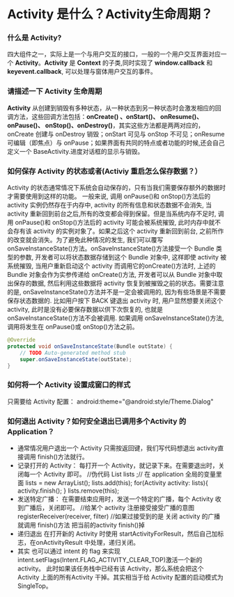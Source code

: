 # Activity 是什么？Activity生命周期？

###  什么是 Activity?

四大组件之一，实际上是一个与用户交互的接口，一般的一个用户交互界面对应一个 **Activity**。**Activity** 是 **Context** 的子类,同时实现了 **window.callback** 和**keyevent.callback**, 可以处理与窗体用户交互的事件。

### 请描述一下 Activity 生命周期

**Activity** 从创建到销毁有多种状态，从一种状态到另一种状态时会激发相应的回调方法，这些回调方法包括：**onCreate() 、onStart()、 onResume()、onPause()、 onStop()、onDestroy()**，其实这些方法都是两两对应的，onCreate 创建与 onDestroy 销毁；onStart 可见与 onStop 不可见；onResume 可编辑（即焦点）与 onPause；如果界面有共同的特点或者功能的时候,还会自己定义一个 BaseActivity.进度对话框的显示与销毁。

### 如何保存 Activity 的状态或者(Activiy 重启怎么保存数据？）

Activity 的状态通常情况下系统会自动保存的，只有当我们需要保存额外的数据时才需要使用到这样的功能。
一般来说, 调用 onPause()和 onStop()方法后的 activity 实例仍然存在于内存中, activity 的所有信息和状态数据不会消失, 当 activity 重新回到前台之后,所有的改变都会得到保留。但是当系统内存不足时, 调用 onPause()和 onStop()方法后的 activity 可能会被系统摧毁, 此时内存中就不会存有该 activity 的实例对象了。如果之后这个
activity 重新回到前台, 之前所作的改变就会消失。为了避免此种情况的发生, 我们可以覆写 onSaveInstanceState()方法。onSaveInstanceState()方法接受一个 Bundle 类型的参数, 开发者可以将状态数据存储到这个 Bundle 对象中, 这样即使 activity 被系统摧毁, 当用户重新启动这个 activity 而调用它的onCreate()方法时, 上述的 Bundle 对象会作为实参传递给 onCreate()方法, 开发者可以从 Bundle 对象中取出保存的数据, 然后利用这些数据将 activity 恢复到被摧毁之前的状态。需要注意的是, onSaveInstanceState()方法并不是一定会被调用的, 因为有些场景是不需要保存状态数据的. 比如用户按下 BACK 键退出 activity 时, 用户显然想要关闭这个 activity, 此时是没有必要保存数据以供下次恢复的, 也就是onSaveInstanceState()方法不会被调用. 如果调用 onSaveInstanceState()方法, 调用将发生在 onPause()或 onStop()方法之前。

```java
@Override
protected void onSaveInstanceState(Bundle outState) {
	// TODO Auto-generated method stub
	super.onSaveInstanceState(outState);
}
```

### 如何将一个 Activity 设置成窗口的样式

只需要给 Activity 配置： android:theme="@android:style/Theme.Dialog"

###  如何退出 Activity？如何安全退出已调用多个Activity 的 Application？

- 通常情况用户退出一个 Activity 只需按返回键，我们写代码想退出 activity直接调用 finish()方法就行。
- 记录打开的 Activity：
  每打开一个 Activity，就记录下来。在需要退出时，关闭每一个 Activity 即可。
  //伪代码
  List<Activity> lists ;// 在 application 全局的变量里面
  lists = new ArrayList<Activity>();
  lists.add(this);
  for(Activity activity: lists){
          activity.finish();
  }
  lists.remove(this);
- 发送特定广播：
  在需要结束应用时，发送一个特定的广播，每个 Activity 收到广播后，关闭即可。
  //给某个 activity 注册接受接受广播的意图
  registerReceiver(receiver, filter)
  //如果过接受到的是 关闭 activity 的广播 就调用 finish()方法 把当前的activity finish()掉
- 递归退出
  在打开新的 Activity 时使用 startActivityForResult，然后自己加标志，在onActivityResult 中处理，递归关闭。
- 其实 也可以通过 intent 的 flag 来实现
  intent.setFlags(Intent.FLAG_ACTIVITY_CLEAR_TOP)激活一个新的 activity。
  此时如果该任务栈中已经有该 Activity，那么系统会把这个 Activity 上面的所有Activity 干掉。其实相当于给 Activity 配置的启动模式为 SingleTop。